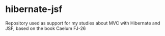 # hibernate-jsf
Repository used as support for my studies about MVC with Hibernate and JSF, based on the book Caelum FJ-26
